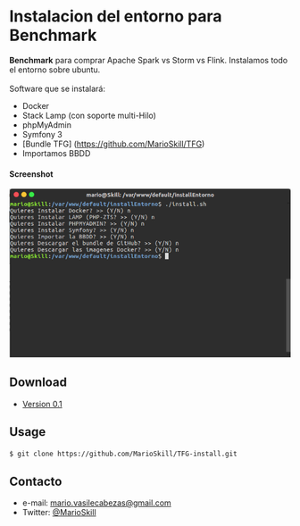 Instalacion del entorno para Benchmark 
======
**Benchmark** para comprar Apache Spark vs Storm vs Flink. Instalamos todo el entorno sobre ubuntu.
<br><br>
Software que se instalará:
* Docker	
* Stack Lamp (con soporte multi-Hilo)
* phpMyAdmin
* Symfony 3
* [Bundle TFG] (https://github.com/MarioSkill/TFG) 
* Importamos BBDD

#### Screenshot
![Screenshot software](https://github.com/MarioSkill/TFG-install/blob/master/img.png "screenshot software")

## Download
* [Version 0.1](https://github.com/MarioSkill/TFG-install/archive/master.zip)

## Usage
```$ git clone https://github.com/MarioSkill/TFG-install.git```

## Contacto
* e-mail: mario.vasilecabezas@gmail.com
* Twitter: [@MarioSkill](https://twitter.com/MarioSkill "twitterhandle on twitter")
